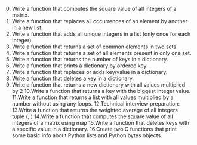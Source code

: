 0. Write a function that computes the square value of all integers of a matrix.
1. Write a function that replaces all occurrences of an element by another in a new list.
2. Write a function that adds all unique integers in a list (only once for each integer).
3. Write a function that returns a set of common elements in two sets
4. Write a function that returns a set of all elements present in only one set.
5. Write a function that returns the number of keys in a dictionary.
6. Write a function that prints a dictionary by ordered key
7.  Write a function that replaces or adds key/value in a dictionary.
8. Write a function that deletes a key in a dictionary.
9. Write a function that returns a new dictionary with all values multiplied by 2
10.Write a function that returns a key with the biggest integer value.
11.Write a function that returns a list with all values multiplied by a number without using any loops.
12.Technical interview preparation:
13.Write a function that returns the weighted average of all integers tuple (<score>, <weight>)
14.Write a function that computes the square value of all integers of a matrix using map
15.Write a function that deletes keys with a specific value in a dictionary.
16.Create two C functions that print some basic info about Python lists and Python bytes objects.
